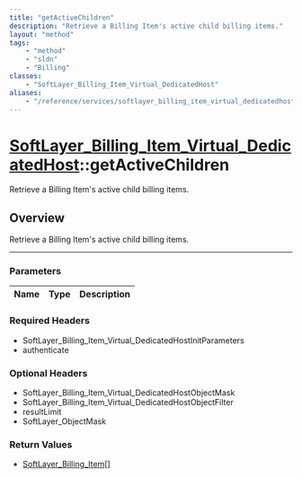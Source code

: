 ```yaml
---
title: "getActiveChildren"
description: "Retrieve a Billing Item's active child billing items."
layout: "method"
tags:
    - "method"
    - "sldn"
    - "Billing"
classes:
    - "SoftLayer_Billing_Item_Virtual_DedicatedHost"
aliases:
    - "/reference/services/softlayer_billing_item_virtual_dedicatedhost/getActiveChildren"
---
```

# [SoftLayer_Billing_Item_Virtual_DedicatedHost](/reference/services/SoftLayer_Billing_Item_Virtual_DedicatedHost)::getActiveChildren

Retrieve a Billing Item's active child billing items.


## Overview 
Retrieve a Billing Item's active child billing items.

-----

### Parameters 
|Name | Type | Description |
| --- | --- | --- |


### Required Headers
* SoftLayer_Billing_Item_Virtual_DedicatedHostInitParameters
* authenticate


### Optional Headers
* SoftLayer_Billing_Item_Virtual_DedicatedHostObjectMask
* SoftLayer_Billing_Item_Virtual_DedicatedHostObjectFilter
* resultLimit
* SoftLayer_ObjectMask

### Return Values
* <a href='/reference/datatypes/SoftLayer_Billing_Item'>SoftLayer_Billing_Item[] </a>




